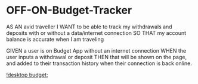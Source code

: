 # OFF-ON-Budget-Tracker
AS AN avid traveller I WANT to be able to track my withdrawals and deposits with or without a data/internet connection SO THAT my account balance is accurate when I am traveling

GIVEN a user is on Budget App without an internet connection WHEN the user inputs a withdrawal or deposit THEN that will be shown on the page, and added to their transaction history when their connection is back online.



[!desktop budget]("Develop\public\read_me_img\read_me_budget_tracker.png");
